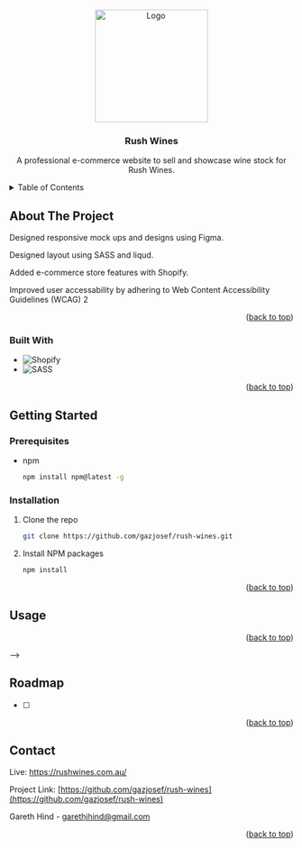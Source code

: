 <!-- Improved compatibility of back to top link: See: https://github.com/othneildrew/Best-README-Template/pull/73 -->
<a name="readme-top"></a>
<!--
*** Thanks for checking out the Best-README-Template. If you have a suggestion
*** that would make this better, please fork the repo and create a pull request
*** or simply open an issue with the tag "enhancement".
*** Don't forget to give the project a star!
*** Thanks again! Now go create something AMAZING! :D
-->




<!-- PROJECT LOGO -->
<br />
<div align="center">
  <a href="https://github.com/gazjosef/odds-tracker">
    <img src="https://cdn.shopify.com/s/files/1/0566/8736/2257/files/RUSH_STAMP10241024_1_60x@2x.jpg?v=1633675063" alt="Logo" width="200" height="200">
  </a>

<h3 align="center">Rush Wines</h3>

  <p align="center">

A professional e-commerce website to sell and showcase wine stock for Rush Wines.
    <br />
  </p>
</div>



<!-- TABLE OF CONTENTS -->
<details>
  <summary>Table of Contents</summary>
  <ol>
    <li>
      <a href="#about-the-project">About The Project</a>
      <ul>
        <li><a href="#built-with">Built With</a></li>
      </ul>
    </li>
    <li>
      <a href="#getting-started">Getting Started</a>
      <ul>
        <li><a href="#installation">Installation</a></li>
      </ul>
    </li>
    <li><a href="#usage">Usage</a></li>
    <li><a href="#roadmap">Roadmap</a></li>
    <li><a href="#contact">Contact</a></li>
  </ol>
</details>


<!-- ABOUT THE PROJECT -->
## About The Project

Designed responsive mock ups and designs using Figma.

Designed layout using SASS and liqud.

Added e-commerce store features with Shopify.

Improved user accessability by adhering to Web Content Accessibility Guidelines (WCAG) 2

<p align="right">(<a href="#readme-top">back to top</a>)</p>

### Built With

* ![Shopify](https://img.shields.io/static/v1?style=for-the-badge&message=Shopify&color=222222&logo=Shopify&logoColor=7AB55C&label=)
* ![SASS](https://img.shields.io/badge/SASS-hotpink.svg?style=for-the-badge&logo=SASS&logoColor=white)


<p align="right">(<a href="#readme-top">back to top</a>)</p>



<!-- GETTING STARTED -->
## Getting Started

### Prerequisites

* npm
  ```sh
  npm install npm@latest -g
  ```

### Installation

1. Clone the repo
   ```sh
   git clone https://github.com/gazjosef/rush-wines.git
   ```
2. Install NPM packages
   ```sh
   npm install
   ```

<p align="right">(<a href="#readme-top">back to top</a>)</p>


<!--
<!-- USAGE EXAMPLES -->
## Usage

<p align="right">(<a href="#readme-top">back to top</a>)</p>
 -->


<!-- ROADMAP -->
## Roadmap

- [ ] 


<!-- See the [open issues](https://github.com/github_username/repo_name/issues) for a full list of proposed features (and known issues). -->

<p align="right">(<a href="#readme-top">back to top</a>)</p>



<!-- CONTACT -->
## Contact


Live: https://rushwines.com.au/

Project Link: [https://github.com/gazjosef/rush-wines](https://github.com/gazjosef/rush-wines)

Gareth Hind - garethjhind@gmail.com

<p align="right">(<a href="#readme-top">back to top</a>)</p>


